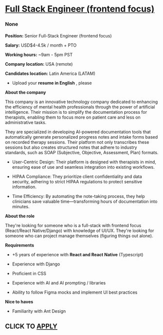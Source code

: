 # [Full Stack Engineer (frontend focus) ](https://www.remotewlb.com/apply/full-stack-engineer-frontend-focus-140209)  
### None  
####  

**Position:** Senior Full-Stack Engineer (frontend focus)

 **Salary:** USD$4-4.5k / month + PTO

 **Working hours:** ~9am - 5pm PST

 **Company location:** USA (remote)

 **Candidates location:** Latin America (LATAM)

  * Upload your **resume in English** , please

 **About the company**

This company is an innovative technology company dedicated to enhancing the efficiency of mental health professionals through the power of artificial intelligence. Their mission is to simplify the documentation process for therapists, enabling them to focus more on patient care and less on administrative tasks.

They are specialized in developing AI-powered documentation tools that automatically generate personalized progress notes and intake forms based on recorded therapy sessions. Their platform not only transcribes these sessions but also creates structured notes that adhere to industry standards, such as SOAP (Subjective, Objective, Assessment, Plan) formats.

  * User-Centric Design: Their platform is designed with therapists in mind, ensuring ease of use and seamless integration into existing workflows.

  * HIPAA Compliance: They prioritize client confidentiality and data security, adhering to strict HIPAA regulations to protect sensitive information.

  * Time Efficiency: By automating the note-taking process, they help clinicians save valuable time—transforming hours of documentation into minutes.

 **About the role**

They're looking for someone who is a full-stack with frontend focus (React/React Native/Django) with knowledge of UI/UX. They're looking for someone who can project manage themselves (figuring things out alone).

 **Requirements**

  * +5 years of experience with **React and React Native** (Typescript)

  * Experience with Django

  * Proficient in CSS

  * Experience with AI and AI prompting / libraries

  * Ability to follow Figma mocks and implement UI best practices

 **Nice to haves**

  * Familiarity with Ant Design

  
## CLICK TO [APPLY](https://www.remotewlb.com/apply/full-stack-engineer-frontend-focus-140209)

